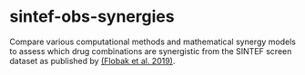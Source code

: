 # sintef-obs-synergies

Compare various computational methods and mathematical synergy models to assess which drug combinations are synergistic from the SINTEF screen dataset as published by [(Flobak et al. 2019)](https://doi.org/10.1038/s41597-019-0255-7).
